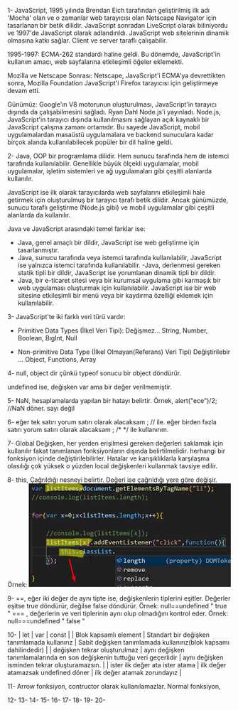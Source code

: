 1- JavaScript, 1995 yılında Brendan Eich tarafından geliştirilmiş ilk adı 'Mocha' olan ve o zamanlar web tarayıcısı olan Netscape Navigator için tasarlanan bir betik dilidir. JavaScript sonradan LiveScript olarak biliniyordu ve 1997'de JavaScript olarak adlandırıldı. JavaScript web sitelerinin dinamik olmasına katkı sağlar. Client ve server taraflı çalışabilir.

1995-1997: ECMA-262 standardı haline geldi. Bu dönemde, JavaScript'in kullanım amacı, web sayfalarına etkileşimli öğeler eklemekti.

Mozilla ve Netscape Sonrası: Netscape, JavaScript'i ECMA'ya devrettikten sonra, Mozilla Foundation JavaScript'i Firefox tarayıcısı için geliştirmeye devam etti. 

Günümüz: Google'ın V8 motorunun oluşturulması, JavaScript'in tarayıcı dışında da çalışabilmesini sağladı. Ryan Dahl Node.js'i yayınladı. Node.js, JavaScript'in tarayıcı dışında kullanılmasını sağlayan açık kaynaklı bir JavaScript çalışma zamanı ortamıdır. Bu sayede JavaScript, mobil uygulamalardan masaüstü uygulamalara ve backend sunuculara kadar birçok alanda kullanılabilecek popüler bir dil haline geldi.

2- Java, OOP bir programlama dilidir. Hem sunucu tarafında hem de istemci tarafında kullanılabilir. Genellikle büyük ölçekli uygulamalar, mobil uygulamalar, işletim sistemleri ve ağ uygulamaları gibi çeşitli alanlarda kullanılır.

JavaScript ise ilk olarak tarayıcılarda web sayfalarını etkileşimli hale getirmek için oluşturulmuş bir tarayıcı tarafı betik dilidir. Ancak günümüzde, sunucu taraflı geliştirme (Node.js gibi) ve mobil uygulamalar gibi çeşitli alanlarda da kullanılır.

Java ve JavaScript arasındaki temel farklar ise:

- Java, genel amaçlı bir dildir, JavaScript ise web geliştirme için tasarlanmıştır.
- Java, sunucu tarafında veya istemci tarafında kullanılabilir, JavaScript ise yalnızca istemci tarafında kullanılabilir.
-Java, derlenmesi gereken statik tipli bir dildir, JavaScript ise yorumlanan dinamik tipli bir dildir.
- Java, bir e-ticaret sitesi veya bir kurumsal uygulama gibi karmaşık bir web uygulaması oluşturmak için kullanılabilir. JavaScript ise bir web sitesine etkileşimli bir menü veya bir kaydırma özelliği eklemek için kullanılabilir.

3- JavaScript'te iki farklı veri türü vardır:

- Primitive Data Types (İlkel Veri Tipi):
  Değişmez... 
  String, Number, Boolean, BıgInt, Null

- Non-primitive Data Type (İlkel Olmayan(Referans) Veri Tipi)
  Değiştirilebir ...
  Object, Functions, Array

4- null, object dir çünkü typeof sonucu bir object döndürür. 

undefined ise, değişken var ama bir değer verilmemiştir.

5- NaN, hesaplamalarda yapılan bir hatayı belirtir.
Örnek, alert("ece")/2; //NaN döner. sayı değil

6- eğer tek satırı yorum satırı olarak alacaksam ; // ile.
eğer birden fazla satırı yorum satırı olarak alacaksam ; /* */  ile kullanırım.

7- Global Değişken, 
   her yerden erişilmesi gereken değerleri saklamak için kullanılır fakat tanımlanan fonksiyonların dışında belirtilmelidir. herhangi bir fonksiyon içinde değiştirilebilirler. Hatalar ve karışıklıklarla karşılaşma olasılığı çok yüksek o yüzden local değişkenleri kullanmak tavsiye edilir.

8- this,
Çağrıldığı nesneyi belirtir. Değeri ise çağrıldığı yere göre değişir. 
Örnek:  ![buradaki this ise listItems[x] i temsil eder](image.png)

9- ==, eğer iki değer de aynı tipte ise, değişkenlerin tiplerini eşitler. Değerler eşitse true döndürür, değilse false döndürür. Örnek:        null==undefined    "  true  "
   === , değerlerin ve veri tiplerinin aynı olup olmadığını kontrol eder. Örnek: null===undefined   " false   "
 
10- | let | var | const |
| Blok kapsamlı element | Standart bir değişken tanımlamada kullanırız | Sabit değişken tanımlamada kullanırız(blok kapsamı dahilindedir) |
| değişken tekrar oluşturulmaz | aynı değişken tanımlamalarında en son değişkenin tuttuğu veri geçerlidir | aynı değişken isminden tekrar oluşturamazsın. |
| ister ilk değer ata ister atama | ilk değer atamazsak undefined döner | ilk değer atamak zorundayız |

11- Arrow fonksiyon, contructor olarak kullanılamazlar.
Normal fonksiyon,

12-
13-
14-
15-
16-
17-
18-
19-
20-
